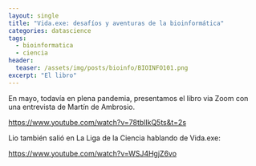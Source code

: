 ```yaml
---
layout: single
title: "Vida.exe: desafíos y aventuras de la bioinformática"
categories: datascience
tags:
  - bioinformatica
  - ciencia
header:
  teaser: /assets/img/posts/bioinfo/BIOINFO101.png
excerpt: "El libro"
---
```


En mayo, todavía en plena pandemia, presentamos el libro via Zoom con una entrevista de Martín de Ambrosio.

https://www.youtube.com/watch?v=78tblIkQ5ts&t=2s

Lio también salió en La Liga de la Ciencia hablando de Vida.exe:

https://www.youtube.com/watch?v=WSJ4HgjZ6vo
